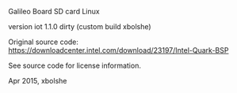 Galileo Board SD card Linux

version iot 1.1.0 dirty (custom build xbolshe)

Original source code:
https://downloadcenter.intel.com/download/23197/Intel-Quark-BSP

See source code for license information.

Apr 2015, xbolshe
